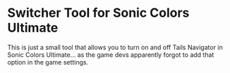 # Switcher Tool for Sonic Colors Ultimate
This is just a small tool that allows you to turn on and off Tails Navigator in Sonic Colors Ultimate... as the game devs apparently forgot to add that option in the game settings.
